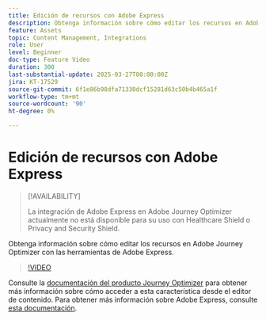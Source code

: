 ```yaml
---
title: Edición de recursos con Adobe Express
description: Obtenga información sobre cómo editar los recursos en Adobe Journey Optimizer con las herramientas de Adobe Express.
feature: Assets
topic: Content Management, Integrations
role: User
level: Beginner
doc-type: Feature Video
duration: 300
last-substantial-update: 2025-03-27T00:00:00Z
jira: KT-17529
source-git-commit: 6f1e86b98dfa71330dcf15281d63c50b4b465a1f
workflow-type: tm+mt
source-wordcount: '90'
ht-degree: 0%

---
```



# Edición de recursos con Adobe Express

>[!AVAILABILITY]
>
>La integración de Adobe Express en Adobe Journey Optimizer actualmente no está disponible para su uso con Healthcare Shield o Privacy and Security Shield.

Obtenga información sobre cómo editar los recursos en Adobe Journey Optimizer con las herramientas de Adobe Express.

>[!VIDEO](https://video.tv.adobe.com/v/3455523/?learn=on&enablevpops)

Consulte la [documentación del producto Journey Optimizer](https://experienceleague.adobe.com/en/docs/journey-optimizer/using/assets-images/express) para obtener más información sobre cómo acceder a esta característica desde el editor de contenido. Para obtener más información sobre Adobe Express, consulte [esta documentación](https://helpx.adobe.com/express/user-guide.html).
